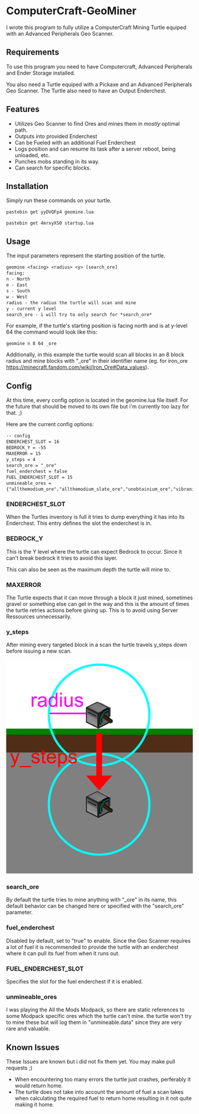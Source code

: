 # ComputerCraft-GeoMiner
I wrote this program to fully utilize a ComputerCraft Mining Turtle equiped with an Advanced Peripherals Geo Scanner. 
## Requirements
To use this program you need to have Computercraft, Advanced Peripherals and Ender Storage installed.

You also need a Turtle equiped with a Pickaxe and an Advanced Peripherals Geo Scanner. The Turtle also need to have an Output Enderchest.

## Features

- Utilizes Geo Scanner to find Ores and mines them in *mostly* optimal path.
- Outputs into provided Enderchest
- Can be Fueled with an additional Fuel Enderchest
- Logs position and can resume its task after a server reboot, being unloaded, etc.
- Punches mobs standing in its way.
- Can search for specific blocks.

## Installation

Simply run these commands on your turtle.
```
pastebin get yyDVQFp4 geomine.lua
```

```
pastebin get 4mrxyXS0 startup.lua
```

## Usage
The input parameters represent the starting position of the turtle.
```
geomine <facing> <radius> <y> [search_ore]
facing:
n - North
e - East
s - South
w - West
radius - the radius the turtle will scan and mine
y - current y level
search_ore - i will try to only search for *search_ore*
```

For example, if the turtle's starting position is facing north and is at y-level 64 the command would look like this:
```
geomine n 8 64 _ore
```

Additionally, in this example the turtle would scan all blocks in an 8 block radius and mine blocks with "_ore" in their identifier name (eg. for iron_ore https://minecraft.fandom.com/wiki/Iron_Ore#Data_values).


## Config

At this time, every config option is located in the geomine.lua file itself. For the future that should be moved to its own file but i'm currently too lazy for that. ;)

Here are the current config options:
```
-- config
ENDERCHEST_SLOT = 16
BEDROCK_Y = -55
MAXERROR = 15
y_steps = 4
search_ore = "_ore"
fuel_enderchest = false
FUEL_ENDERCHEST_SLOT = 15
unmineable_ores = {"allthemodium_ore","allthemodium_slate_ore","unobtainium_ore","vibranium_ore"}
```

### ENDERCHEST_SLOT

When the Turtles inventory is full it tries to dump everything it has into its Enderchest. This entry defines the slot the enderchest is in.

### BEDROCK_Y

This is the Y level where the turtle can expect Bedrock to occur. Since it can't break bedrock it tries to avoid this layer.

This can also be seen as the maximum depth the turtle will mine to.

### MAXERROR
The Turtle expects that it can move through a block it just mined, sometimes gravel or something else can get in the way and this is the amount of times the turtle retries actions before giving up. This is to avoid using Server Ressources unnecessarily.

### y_steps

After mining every targeted block in a scan the turtle travels y_steps down before issuing a new scan.

![y-steps example](y-steps.png)


### search_ore

By default the turtle tries to mine anything with "_ore" in its name, this default behavior can be changed here or specified with the "search_ore" parameter.

### fuel_enderchest

Disabled by default, set to "true" to enable. Since the Geo Scanner requires a lot of fuel it is recommended to provide the turtle with an 
enderchest where it can pull its fuel from when it runs out.

### FUEL_ENDERCHEST_SLOT

Specifies the slot for the fuel enderchest if it is enabled.
### unmineable_ores
I was playing the All the Mods Modpack, so there are static references to some Modpack specific ores which the turtle can't mine. the turtle won't try to mine these but will log them in "unmineable.data" since they are very rare and valuable.


## Known Issues
These Issues are known but i did not fix them yet. You may make pull requests ;)

- When encountering too many errors the turtle just crashes, perferably it would return home.
- The turtle does not take into account the amount of fuel a scan takes when calculating the required fuel to return home resulting in it not quite making it home.
